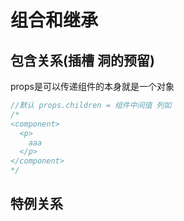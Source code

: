 # 组合和继承

## 包含关系(插槽 洞的预留)
props是可以传递组件的本身就是一个对象
```javascript
//默认 props.children = 组件中间值 列如
/*
<component>
  <p>
    aaa
  </p>
</component>
*/
```

## 特例关系